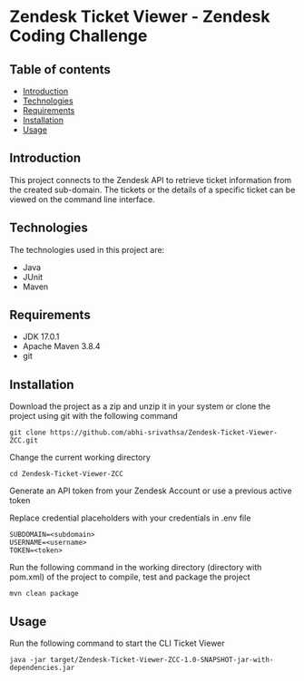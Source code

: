 # Zendesk Ticket Viewer - Zendesk Coding Challenge

## Table of contents
* [Introduction](#introduction)
* [Technologies](#technologies)
* [Requirements](#requirements)
* [Installation](#installation)
* [Usage](#Usage)

## Introduction
This project connects to the Zendesk API to retrieve ticket information from the created sub-domain. The tickets or the details of a specific ticket can be viewed on the command line interface.

## Technologies
The technologies used in this project are: 
* Java
* JUnit
* Maven

## Requirements
* JDK 17.0.1
* Apache Maven 3.8.4
* git

## Installation
Download the project as a zip and unzip it in your system or clone the project using git with the following command
```
git clone https://github.com/abhi-srivathsa/Zendesk-Ticket-Viewer-ZCC.git
```

Change the current working directory
```
cd Zendesk-Ticket-Viewer-ZCC
```
Generate an API token from your Zendesk Account or use a previous active token

Replace credential placeholders with your credentials in .env file
```
SUBDOMAIN=<subdomain>
USERNAME=<username>
TOKEN=<token>
```
Run the following command in the working directory (directory with pom.xml) of the project to compile, test and package the project
```
mvn clean package
```

## Usage
Run the following command to start the CLI Ticket Viewer
```
java -jar target/Zendesk-Ticket-Viewer-ZCC-1.0-SNAPSHOT-jar-with-dependencies.jar
```

